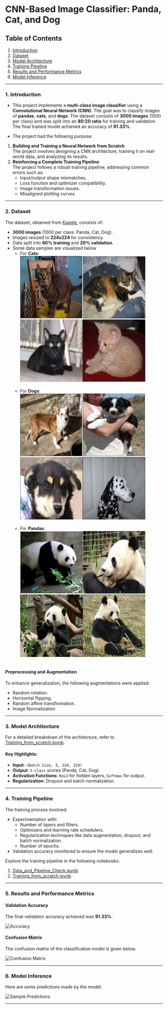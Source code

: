 # CNN-Based Image Classifier: Panda, Cat, and Dog


## Table of Contents
1. [Introduction](#1-introduction)
2. [Dataset](#2-dataset)
3. [Model Architecture](#3-model-architecture)
4. [Training Pipeline](#4-training-pipeline)
5. [Results and Performance Metrics](#5-results-and-performance-metrics)
6. [Model Inference](#6-model-inference)


---

### 1. Introduction

- This project implements a **multi-class image classifier** using a **Convolutional Neural Network (CNN)**. The goal was to classify images of **pandas**, **cats**, and **dogs**. The dataset consists of **3000 images** (1000 per class) and was split into an **80:20 ratio** for training and validation. The final trained model achieved an accuracy of **91.33%**.

- The project had the following purpose:
1. **Building and Training a Neural Network from Scratch**  
   The project involves designing a CNN architecture, training it on real-world data, and analyzing its results.
2. **Reinforcing a Complete Training Pipeline**  
   The project follows a robust training pipeline, addressing common errors such as:
   - Input/output shape mismatches.
   - Loss function and optimizer compatibility.
   - Image transformation issues.
   - Misaligned plotting curves.

---

### 2. Dataset

The dataset, obtained from [Kaggle](https://www.kaggle.com/ashishsaxena2209/animal-image-datasetdog-cat-and-panda), consists of:
- **3000 images** (1000 per class: Panda, Cat, Dog).
- Images resized to **224x224** for consistency.
- Data split into **80% training** and **20% validation**.
- Some data samples are visualized below<br>
   - For **Cats**:<br>
     <img src='https://github.com/04092000f/CatDogPandaClassifier/blob/main/visuals/cat.png' width='200' height='200'><img src='https://github.com/04092000f/CatDogPandaClassifier/blob/main/visuals/cat1.png' width='200' height='200'><img src='https://github.com/04092000f/CatDogPandaClassifier/blob/main/visuals/cat2.png' width='200' height='200'><img src='https://github.com/04092000f/CatDogPandaClassifier/blob/main/visuals/cat3.png' width='200' height='200'><br><br>
   - For **Dogs**:<br>
     <img src='https://github.com/04092000f/CatDogPandaClassifier/blob/main/visuals/dog.png' width='200' height='200'><img src='https://github.com/04092000f/CatDogPandaClassifier/blob/main/visuals/dog1.png' width='200' height='200'><img src='https://github.com/04092000f/CatDogPandaClassifier/blob/main/visuals/dog2.png' width='200' height='200'><img src='https://github.com/04092000f/CatDogPandaClassifier/blob/main/visuals/dog3.png' width='200' height='200'><br><br>
   - For **Pandas**:<br>
     <img src='https://github.com/04092000f/CatDogPandaClassifier/blob/main/visuals/panda.png' width='200' height='200'><img src='https://github.com/04092000f/CatDogPandaClassifier/blob/main/visuals/panda1.png' width='200' height='200'><img src='https://github.com/04092000f/CatDogPandaClassifier/blob/main/visuals/panda2.png' width='200' height='200'><img src='https://github.com/04092000f/CatDogPandaClassifier/blob/main/visuals/panda3.png' width='200' height='200'><br><br>

#### Preprocessing and Augmentation
To enhance generalization, the following augmentations were applied:
- Random rotation.
- Horizontal flipping.
- Random affine transfromation.
- Image Normalization

---

### 3. Model Architecture

For a detailed breakdown of the architecture, refer to [Training_from_scratch.ipynb](https://github.com/04092000f/Image-Classifier-from-Scratch/blob/main/Training_from_scratch.ipynb).

#### Key Highlights:
- **Input**: `(Batch Size, 3, 224, 224)`  
- **Output**: `3-class` scores (Panda, Cat, Dog).  
- **Activation Functions**: `ReLU` for hidden layers, `Softmax` for output.  
- **Regularization**: Dropout and batch normalization.  

---

### 4. Training Pipeline

The training process involved:
- Experimentation with:
  - Number of layers and filters.
  - Optimizers and learning rate schedulers.
  - Regularization techniques like data augmentation, dropout, and batch normalization.
  - Number of epochs.
- Validation accuracy monitored to ensure the model generalizes well.

Explore the training pipeline in the following notebooks:
1. [Data_and_Pipeline_Check.ipynb](https://github.com/04092000f/Image-Classifier-from-Scratch/blob/main/Data_and_Pipeline_Check.ipynb)
2. [Training_from_scratch.ipynb](https://github.com/04092000f/Image-Classifier-from-Scratch/blob/main/Training_from_scratch.ipynb)

---

### 5. Results and Performance Metrics

#### Validation Accuracy
The final validation accuracy achieved was **91.33%**.

![Accuracy](https://github.com/04092000f/Image-Classifier-from-Scratch/blob/main/visuals/final_result.png)

#### Confusion Matrix
The confusion matrix of the classification model is given below.

![Confusion Matrix](https://github.com/04092000f/Image-Classifier-from-Scratch/blob/main/visuals/confusion_matrix.png)

---

### 6. Model Inference
Here are some predictions made by the model:

![Sample Predictions](https://github.com/04092000f/Image-Classifier-from-Scratch/blob/main/visuals/sample_predictions.png)

---

